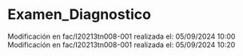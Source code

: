 # Examen_Diagnostico
Modificación en fac/I20213tn008-001 realizada el: 05/09/2024 10:00
Modificación en fac/I20213tn008-001 realizada el: 05/09/2024 10:20


